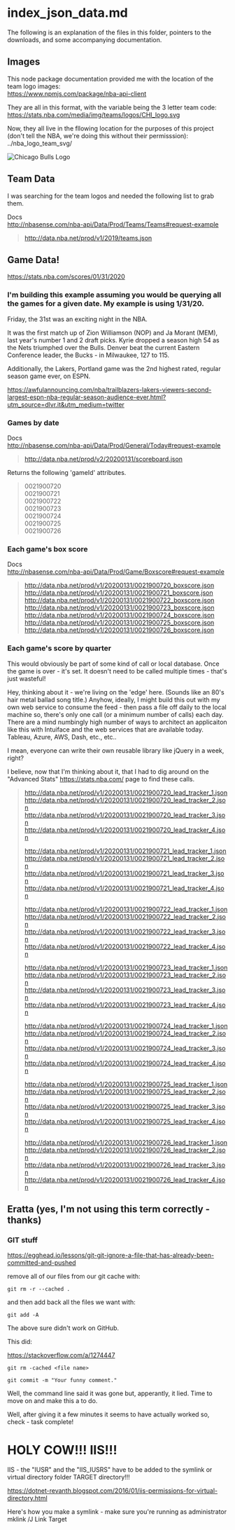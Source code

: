 # index_json_data.md

The following is an explanation of the files in this folder, pointers to the downloads, and some accompanying documentation.

## Images

This node package documentation provided me with the location of the team logo images:  
https://www.npmjs.com/package/nba-api-client

They are all in this format, with the variable being the 3 letter team code:  
https://stats.nba.com/media/img/teams/logos/CHI_logo.svg

Now, they all live in the fllowing location for the purposes of this project (don't tell the NBA, we're doing this without their permisssion):  
../nba_logo_team_svg/

![Chicago Bulls Logo](../nba_logo_team_svg/CHI_logo.svg)

## Team Data

I was searching for the team logos and needed the following list to grab them.

Docs  
http://nbasense.com/nba-api/Data/Prod/Teams/Teams#request-example

>http://data.nba.net/prod/v1/2019/teams.json



## Game Data!

https://stats.nba.com/scores/01/31/2020

### I'm building this example assuming you would be querying all the games for a given date. My example is using 1/31/20.

Friday, the 31st was an exciting night in the NBA.

It was the first match up of Zion Williamson (NOP) and Ja Morant (MEM), last year's number 1 and 2 draft picks. Kyrie dropped a season high 54 as the Nets triumphed over the Bulls. Denver beat the current Eastern Conference leader, the Bucks - in Milwaukee, 127 to 115.

Additionally, the Lakers, Portland game was the 2nd highest rated, regular season game ever, on ESPN.

https://awfulannouncing.com/nba/trailblazers-lakers-viewers-second-largest-espn-nba-regular-season-audience-ever.html?utm_source=dlvr.it&utm_medium=twitter

### Games by date

Docs  
http://nbasense.com/nba-api/Data/Prod/General/Today#request-example

>http://data.nba.net/prod/v2/20200131/scoreboard.json

Returns the following 'gameId' attributes.

>0021900720  
0021900721  
0021900722  
0021900723  
0021900724  
0021900725  
0021900726  


### Each game's box score

Docs  
http://nbasense.com/nba-api/Data/Prod/Game/Boxscore#request-example

>http://data.nba.net/prod/v1/20200131/0021900720_boxscore.json
http://data.nba.net/prod/v1/20200131/0021900721_boxscore.json
http://data.nba.net/prod/v1/20200131/0021900722_boxscore.json
http://data.nba.net/prod/v1/20200131/0021900723_boxscore.json
http://data.nba.net/prod/v1/20200131/0021900724_boxscore.json
http://data.nba.net/prod/v1/20200131/0021900725_boxscore.json
http://data.nba.net/prod/v1/20200131/0021900726_boxscore.json

### Each game's score by quarter

This would obviously be part of some kind of call or local database. Once the game is over - it's set. It doesn't need to be called multiple times - that's just wasteful!

Hey, thinking about it - we're living on the 'edge' here. (Sounds like an 80's hair metal ballad song title.) Anyhow, ideally, I might build this out with my own web service to consume the feed - then pass a file off daily to the local machine so, there's only one call (or a minimum number of calls) each day. There are a mind numbingly high number of ways to architect an applicaiton like this with Intuiface and the web services that are available today. Tableau, Azure, AWS, Dash, etc., etc..

I mean, everyone can write their own reusable library like jQuery in a week, right?

I believe, now that I'm thinking about it, that I had to dig around on the "Advanced Stats" https://stats.nba.com/ page to find these calls. 

 >http://data.nba.net/prod/v1/20200131/0021900720_lead_tracker_1.json
http://data.nba.net/prod/v1/20200131/0021900720_lead_tracker_2.json
http://data.nba.net/prod/v1/20200131/0021900720_lead_tracker_3.json
http://data.nba.net/prod/v1/20200131/0021900720_lead_tracker_4.json
>
>http://data.nba.net/prod/v1/20200131/0021900721_lead_tracker_1.json
http://data.nba.net/prod/v1/20200131/0021900721_lead_tracker_2.json
http://data.nba.net/prod/v1/20200131/0021900721_lead_tracker_3.json
http://data.nba.net/prod/v1/20200131/0021900721_lead_tracker_4.json
>
>http://data.nba.net/prod/v1/20200131/0021900722_lead_tracker_1.json
http://data.nba.net/prod/v1/20200131/0021900722_lead_tracker_2.json
http://data.nba.net/prod/v1/20200131/0021900722_lead_tracker_3.json
http://data.nba.net/prod/v1/20200131/0021900722_lead_tracker_4.json
>
>http://data.nba.net/prod/v1/20200131/0021900723_lead_tracker_1.json
http://data.nba.net/prod/v1/20200131/0021900723_lead_tracker_2.json
http://data.nba.net/prod/v1/20200131/0021900723_lead_tracker_3.json
http://data.nba.net/prod/v1/20200131/0021900723_lead_tracker_4.json
>
>http://data.nba.net/prod/v1/20200131/0021900724_lead_tracker_1.json
http://data.nba.net/prod/v1/20200131/0021900724_lead_tracker_2.json
http://data.nba.net/prod/v1/20200131/0021900724_lead_tracker_3.json
http://data.nba.net/prod/v1/20200131/0021900724_lead_tracker_4.json
>
>http://data.nba.net/prod/v1/20200131/0021900725_lead_tracker_1.json
http://data.nba.net/prod/v1/20200131/0021900725_lead_tracker_2.json
http://data.nba.net/prod/v1/20200131/0021900725_lead_tracker_3.json
http://data.nba.net/prod/v1/20200131/0021900725_lead_tracker_4.json
>
>http://data.nba.net/prod/v1/20200131/0021900726_lead_tracker_1.json
http://data.nba.net/prod/v1/20200131/0021900726_lead_tracker_2.json
http://data.nba.net/prod/v1/20200131/0021900726_lead_tracker_3.json
http://data.nba.net/prod/v1/20200131/0021900726_lead_tracker_4.json


## Eratta (yes, I'm not using this term correctly - thanks)

### GIT stuff

https://egghead.io/lessons/git-git-ignore-a-file-that-has-already-been-committed-and-pushed

remove all of our files from our git cache with:

``` git rm -r --cached . ```

and then add back all the files we want with:

``` git add -A ```

The above sure didn't work on GitHub.

This did:

https://stackoverflow.com/a/1274447

```git rm -cached <file name> ```

```git commit -m "Your funny comment." ```

Well, the command line said it was gone but, apperantly, it lied. Time to move on and make this a to do.

Well, after giving it a few minutes it seems to have actually worked so, check - task complete!

# HOLY COW!!! IIS!!! 

IIS - the "IUSR" and the "IIS_IUSRS" have to be added to the symlink or virtual directory folder TARGET directory!!!

https://dotnet-revanth.blogspot.com/2016/01/iis-permissions-for-virtual-directory.html

Here's how you make a symlink - make sure you're running as administrator 
mklink /J Link Target
